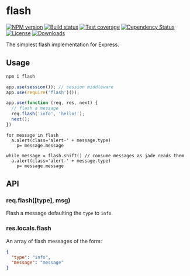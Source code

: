 
# flash

[![NPM version][npm-image]][npm-url]
[![Build status][travis-image]][travis-url]
[![Test coverage][coveralls-image]][coveralls-url]
[![Dependency Status][david-image]][david-url]
[![License][license-image]][license-url]
[![Downloads][downloads-image]][downloads-url]

The simplest flash implementation for Express.

## Usage

```bash
npm i flash
```

```js
app.use(session()); // session middleware
app.use(require('flash')());

app.use(function (req, res, next) {
  // flash a message
  req.flash('info', 'hello!');
  next();
})
```

```jade
for message in flash
  a.alert(class='alert-' + message.type)
    p= message.message
```

```jade
while message = flash.shift() // consume messages as jade reads them
  a.alert(class='alert-' + message.type)
    p= message.message
```

## API

### req.flash([type], msg)

Flash a message defaulting the `type` to `info`.

### res.locals.flash

An array of flash messages of the form:

```json
{
  "type": "info",
  "message": "message"
}
```

[npm-image]: https://img.shields.io/npm/v/flash.svg?style=flat-square
[npm-url]: https://npmjs.org/package/flash
[github-tag]: http://img.shields.io/github/tag/expressjs/flash.svg?style=flat-square
[github-url]: https://github.com/expressjs/flash/tags
[travis-image]: https://img.shields.io/travis/expressjs/flash.svg?style=flat-square
[travis-url]: https://travis-ci.org/expressjs/flash
[coveralls-image]: https://img.shields.io/coveralls/expressjs/flash.svg?style=flat-square
[coveralls-url]: https://coveralls.io/r/expressjs/flash?branch=master
[david-image]: http://img.shields.io/david/expressjs/flash.svg?style=flat-square
[david-url]: https://david-dm.org/expressjs/flash
[license-image]: http://img.shields.io/npm/l/flash.svg?style=flat-square
[license-url]: LICENSE
[downloads-image]: http://img.shields.io/npm/dm/flash.svg?style=flat-square
[downloads-url]: https://npmjs.org/package/flash
[gittip-image]: https://img.shields.io/gittip/jonathanong.svg?style=flat-square
[gittip-url]: https://www.gittip.com/jonathanong/

